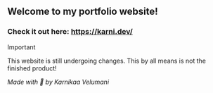 ## Welcome to my portfolio website!

### Check it out here: https://karni.dev/

> [!IMPORTANT]  
> This website is still undergoing changes. This by all means is not the finished product!


*Made with 💖 by Karnikaa Velumani*
